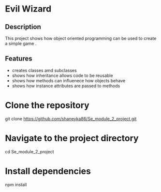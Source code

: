 # Evil Wizard

## Description
This project shows how object oriented programming can be used to create a simple game .

## Features
- creates classes amd subclasses 
- shows how inheritance allows code to be reusable
- shows how methods can influenece how objects behave 
- shows how instance attributes are passed to methods

# Clone the repository
git clone https://github.com/shaneyka86/Se_module_2_project.git

# Navigate to the project directory
cd Se_module_2_project

# Install dependencies
npm install